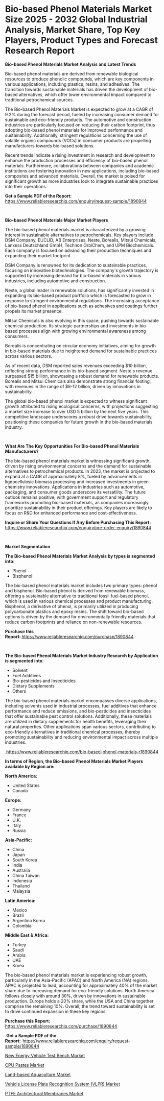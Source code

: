 <p><h1>Bio-based Phenol Materials Market Size 2025 - 2032 Global Industrial Analysis, Market Share, Top Key Players, Product Types and Forecast Research Report</h1></p><p><strong>Bio-based Phenol Materials Market Analysis and Latest Trends</strong></p>
<p><p>Bio-based phenol materials are derived from renewable biological resources to produce phenolic compounds, which are key components in various applications, including plastics, resins, and adhesives. The transition towards sustainable materials has driven the development of bio-based alternatives, which offer lower environmental impact compared to traditional petrochemical sources.</p><p>The Bio-based Phenol Materials Market is expected to grow at a CAGR of 9.2% during the forecast period, fueled by increasing consumer demand for sustainable and eco-friendly products. The automotive and construction industries are particularly focused on reducing their carbon footprint, thus adopting bio-based phenol materials for improved performance and sustainability. Additionally, stringent regulations concerning the use of volatile organic compounds (VOCs) in consumer products are propelling manufacturers towards bio-based solutions.</p><p>Recent trends indicate a rising investment in research and development to enhance the production processes and efficiency of bio-based phenol materials. Furthermore, collaborations between companies and academic institutions are fostering innovation in new applications, including bio-based composites and advanced materials. Overall, the market is poised for significant growth as more industries look to integrate sustainable practices into their operations.</p></p>
<p><strong>Get a Sample PDF of the Report:&nbsp;</strong> <a href="https://www.reliableresearchiq.com/enquiry/request-sample/1890844?utm_campaign=1137&utm_medium=2&utm_source=Github&utm_content=ia&utm_term=04022025&utm_id=bio-based-phenol-materials">https://www.reliableresearchiq.com/enquiry/request-sample/1890844</a></p>
<p>&nbsp;</p>
<p><strong>Bio-based Phenol Materials Major Market Players</strong></p>
<p><p>The bio-based phenol materials market is characterized by a growing interest in sustainable alternatives to petrochemicals. Key players include DSM Company, EUCLID, AB Enterprises, Neste, Borealis, Mitsui Chemicals, Lanxess Deutschland GmbH, Technon OrbiChem, and UPM Biochemicals. Each company is focused on advancing their production techniques and expanding their market footprint.</p><p>DSM Company is renowned for its dedication to sustainable practices, focusing on innovative biotechnologies. The company's growth trajectory is supported by increasing demand for bio-based materials in various industries, including automotive and construction. </p><p>Neste, a global leader in renewable solutions, has significantly invested in expanding its bio-based product portfolio which is forecasted to grow in response to stringent environmental regulations. The increasing acceptance of bio-based phenol in applications such as adhesives and coatings further propels its market presence.</p><p>Mitsui Chemicals is also evolving in this space, pushing towards sustainable chemical production. Its strategic partnerships and investments in bio-based processes align with growing environmental awareness among consumers.</p><p>Borealis is concentrating on circular economy initiatives, aiming for growth in bio-based materials due to heightened demand for sustainable practices across various sectors. </p><p>As of recent data, DSM reported sales revenues exceeding $10 billion, reflecting strong performance in its bio-based segment. Neste's revenue surpassed $15 billion, showcasing a robust demand for renewable products. Borealis and Mitsui Chemicals also demonstrate strong financial footing, with revenues in the range of $8-12 billion, driven by innovations in sustainability.</p><p>The global bio-based phenol market is expected to witness significant growth attributed to rising ecological concerns, with projections suggesting a market size increase to over USD 5 billion by the next five years. This competitive landscape underscores a robust drive towards sustainability, positioning these companies for future growth in the bio-based materials industry.</p></p>
<p>&nbsp;</p>
<p><strong>What Are The Key Opportunities For Bio-based Phenol Materials Manufacturers?</strong></p>
<p><p>The bio-based phenol materials market is witnessing significant growth, driven by rising environmental concerns and the demand for sustainable alternatives to petrochemical products. In 2023, the market is projected to expand at a CAGR of approximately 8%, fueled by advancements in lignocellulosic biomass processing and increased investments in green chemistry innovations. Applications in industries such as automotive, packaging, and consumer goods underscore its versatility. The future outlook remains positive, with government support and regulatory frameworks promoting bio-based materials, as companies increasingly prioritize sustainability in their product offerings. Key players are likely to focus on R&D for enhanced performance and cost-effectiveness.</p></p>
<p><strong>Inquire or Share Your Questions If Any Before Purchasing This Report:</strong> <a href="https://www.reliableresearchiq.com/enquiry/pre-order-enquiry/1890844?utm_campaign=1137&utm_medium=2&utm_source=Github&utm_content=ia&utm_term=04022025&utm_id=bio-based-phenol-materials">https://www.reliableresearchiq.com/enquiry/pre-order-enquiry/1890844</a></p>
<p>&nbsp;</p>
<p><strong>Market Segmentation</strong></p>
<p><strong>The Bio-based Phenol Materials Market Analysis by types is segmented into:</strong></p>
<p><ul><li>Phenol</li><li>Bisphenol</li></ul></p>
<p><p>The bio-based phenol materials market includes two primary types: phenol and bisphenol. Bio-based phenol is derived from renewable biomass, offering a sustainable alternative to traditional fossil fuel-based phenol, which is used in various chemical processes and product manufacturing. Bisphenol, a derivative of phenol, is primarily utilized in producing polycarbonate plastics and epoxy resins. The shift toward bio-based options is driven by the demand for environmentally friendly materials that reduce carbon footprints and reliance on non-renewable resources.</p></p>
<p><strong>Purchase this Report:&nbsp;</strong><a href="https://www.reliableresearchiq.com/purchase/1890844?utm_campaign=1137&utm_medium=2&utm_source=Github&utm_content=ia&utm_term=04022025&utm_id=bio-based-phenol-materials">https://www.reliableresearchiq.com/purchase/1890844</a></p>
<p>&nbsp;</p>
<p><strong>The Bio-based Phenol Materials Market Industry Research by Application is segmented into:</strong></p>
<p><ul><li>Solvent</li><li>Fuel Additives</li><li>Bio-pesticides and Insecticides</li><li>Dietary Supplements</li><li>Others</li></ul></p>
<p><p>The bio-based phenol materials market encompasses diverse applications, including solvents used in industrial processes, fuel additives that enhance performance and reduce emissions, and bio-pesticides and insecticides that offer sustainable pest control solutions. Additionally, these materials are utilized in dietary supplements for health benefits, leveraging their natural properties. Other applications span various sectors, contributing to eco-friendly alternatives in traditional chemical processes, thereby promoting sustainability and reducing environmental impact across multiple industries.</p></p>
<p><a href="https://www.reliableresearchiq.com/bio-based-phenol-materials-r1890844?utm_campaign=1137&utm_medium=2&utm_source=Github&utm_content=ia&utm_term=04022025&utm_id=bio-based-phenol-materials">&nbsp;https://www.reliableresearchiq.com/bio-based-phenol-materials-r1890844</a></p>
<p><strong>In terms of Region, the Bio-based Phenol Materials Market Players available by Region are:</strong></p>
<p>
    <p> <strong> North America: </strong>
        <ul>
            <li>United States</li>
            <li>Canada</li>
        </ul>
        </p> 
    <p> <strong> Europe: </strong>
        <ul>
            <li>Germany</li>
            <li>France</li>
            <li>U.K.</li>
            <li>Italy</li>
            <li>Russia</li>
        </ul>
        </p> 
    <p> <strong> Asia-Pacific: </strong>
        <ul>
            <li>China</li>
            <li>Japan</li>
            <li>South Korea</li>
            <li>India</li>
            <li>Australia</li>
            <li>China Taiwan</li>
            <li>Indonesia</li>
            <li>Thailand</li>
            <li>Malaysia</li>
        </ul>
        </p> 
    <p> <strong> Latin America: </strong>
        <ul>
            <li>Mexico</li>
            <li>Brazil</li>
            <li>Argentina Korea</li>
            <li>Colombia</li>
        </ul>
        </p> 
    <p> <strong> Middle East & Africa: </strong>
        <ul>
            <li>Turkey</li>
            <li>Saudi</li>
            <li>Arabia</li>
            <li>UAE</li>
            <li>Korea</li>
        </ul>
    </p>
    </p>
<p><p>The bio-based phenol materials market is experiencing robust growth, particularly in the Asia-Pacific (APAC) and North America (NA) regions. APAC is projected to lead, accounting for approximately 40% of the market share due to increasing demand for eco-friendly solutions. North America follows closely with around 30%, driven by innovations in sustainable production. Europe holds a 20% share, while the USA and China together comprise the remaining 10%. Overall, the trend toward sustainability is set to drive continued expansion in these key regions.</p></p>
<p><strong>Purchase this Report: </strong><a href="https://www.reliableresearchiq.com/purchase/1890844?utm_campaign=1137&utm_medium=2&utm_source=Github&utm_content=ia&utm_term=04022025&utm_id=bio-based-phenol-materials">https://www.reliableresearchiq.com/purchase/1890844</a></p>
<p>&nbsp;<strong>Get a Sample PDF of the Report:&nbsp;&nbsp;</strong><a href="https://www.reliableresearchiq.com/enquiry/request-sample/1890844?utm_campaign=1137&utm_medium=2&utm_source=Github&utm_content=ia&utm_term=04022025&utm_id=bio-based-phenol-materials">https://www.reliableresearchiq.com/enquiry/request-sample/1890844</a></p>
<p><strong></strong></p>
<p><p><a href="https://www.linkedin.com/pulse/new-energy-vehicle-test-bench-market-research-sales-establishments-motze?utm_campaign=1137&utm_medium=2&utm_source=Github&utm_content=ia&utm_term=04022025&utm_id=bio-based-phenol-materials">New Energy Vehicle Test Bench Market</a></p><p><a href="https://github.com/ahmalaloanne/Market-Research-Report-List-1/blob/main/cpu-pastes-market.md?utm_campaign=1137&utm_medium=2&utm_source=Github&utm_content=ia&utm_term=04022025&utm_id=bio-based-phenol-materials">CPU Pastes Market</a></p><p><a href="https://www.linkedin.com/pulse/swot-analysis-regional-outlook-deployment-revenue-forecasts-ggpkc?utm_campaign=1137&utm_medium=2&utm_source=Github&utm_content=ia&utm_term=04022025&utm_id=bio-based-phenol-materials">Land-based Aquaculture Market</a></p><p><a href="https://www.linkedin.com/pulse/comprehensive-analysis-vehicle-license-plate-recognition-jihde?utm_campaign=1137&utm_medium=2&utm_source=Github&utm_content=ia&utm_term=04022025&utm_id=bio-based-phenol-materials">Vehicle License Plate Recognition System (VLPR) Market</a></p><p><a href="https://github.com/peddicehle/Market-Research-Report-List-1/blob/main/ptfe-architectural-membranes-market.md?utm_campaign=1137&utm_medium=2&utm_source=Github&utm_content=ia&utm_term=04022025&utm_id=bio-based-phenol-materials">PTFE Architectural Membranes Market</a></p></p>